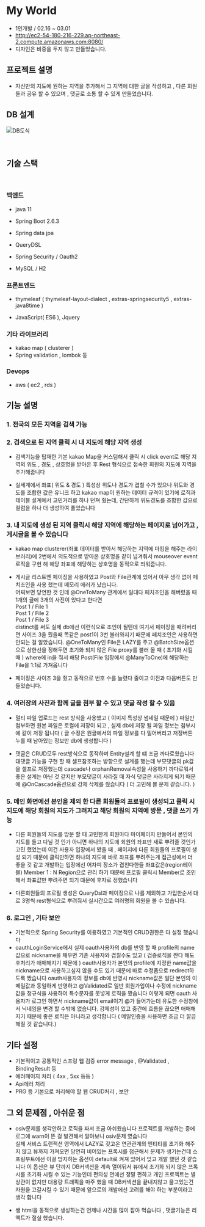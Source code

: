 # My World

- 1인개발 / 02.16 ~ 03.01
- http://ec2-54-180-216-229.ap-northeast-2.compute.amazonaws.com:8080/
- 디자인은 비중을 두지 않고 만들었습니다.


## 프로젝트 설명

- 자신만의 지도에 원하는 지역을 추가해서 그 지역에 대한 글을 작성하고 , 다른 회원들과 공유 할 수 있으며 , 댓글로 소통 할 수 있게 만들었습니다.


## DB 설계

![DB도식](https://user-images.githubusercontent.com/96690643/156735845-e0427ff9-a3c0-43a7-93df-a888cf1269c3.PNG)



<br>

## 기술 스택
<br>

### 백엔드


- java 11
- Spring Boot 2.6.3 
- Spring data jpa 
- QueryDSL
- Spring Security / Oauth2

- MySQL / H2


### 프론트엔드

- thymeleaf ( thymeleaf-layout-dialect , extras-springsecurity5 , extras-java8time )

- JavaScript( ES6 ),  Jquery 

### 기타 라이브러리

- kakao map ( clusterer )
- Spring validation , lombok 등

### Devops

- aws ( ec2 , rds )


## 기능 설명

### 1. 전국의 모든 지역을 검색 가능 



### 2. 검색으로 된 지역 클릭 시 내 지도에 해당 지역 생성

- 검색기능을 탑재한 기본 kakao Map을 커스텀해서 클릭 시 click event로 해당 지역의 위도 , 경도 , 상호명을 받아온 후 Rest 형식으로 접속한 회원의 지도에 지역을 추가해줍니다

- 실세계에서 좌표( 위도 & 경도 ) 특성상 위도나 경도가 겹칠 수가 있으나 위도와 경도를 조합한 값은 유니크 하고 kakao map이 원하는 데이터 규격이 있기에 로직과 테이블 설계에서 고민거리를 하나 던져 줬는데, 간단하게 위도경도를 조합한 값으로 컬럼을 하나 더 생성하여 풀었습니다

### 3. 내 지도에 생성 된 지역 클릭시 해당 지역에 해당하는 페이지로 넘어가고 , 게시글을 볼 수 있습니다
- kakao map clusterer(좌표 데이터를 받아서 해당하는 지역에 마킹을 해주는 라이브러리)에 2번에서 의도적으로 받아온 상호명을 같이 넘겨줘서 mouseover event로직을 구현 해 해당 좌표에 해당하는 상호명을 동적으로 띄워줍니다.

- 게시글 리스트엔 페이징을 사용하였고 Post와 File관계에 있어서 아무 생각 없이 페치조인을 사용 했는데 메모리 에러가 났습니다.<br>어찌보면 당연한 것 인데 @OneToMany 관계에서 일대다 페치조인을 해버렸을 때  1개의 글에 3개의 사진이 있다고 한다면  <br>
Post 1 / File 1<br>
Post 1 / File 2<br>
Post 1 / File 3<br>
distinct를 써도 실제 db에선 이런식으로 조인이 될텐데 여기서 페이징을 때려버리면 사이즈 3을 줬을때 똑같은 post1이 3번 불러와지기 때문에 페치조인은 사용하면 안되는 걸 알았습니다. @OneToMany인 File은 LAZY를 주고  @BatchSize옵션으로 상한선을 정해두면 초기화 되지 않은 File proxy를 불러 올 때 ( 초기화 시킬 때 ) where에 in을 줘서 해당 Post(File 입장에서 @ManyToOne)에 해당하는 File을 1:1로 가져옵니다 

- 페이징은 사이즈 3을 줬고 동적으로 번호 수를 늘렸다 줄이고  이전과 다음버튼도 만들었습니다.

### 4. 여러장의 사진과 함께 글을 첨부 할 수 있고  댓글 작성 할 수 있음

- 멀티 파일 업로드는 rest 방식을 사용했고 ( 이미지 특성상 썸네일 때문에 ) 파일만 첨부하면 원본 파일은 로컬에 저장이 되고 , 실제 db에 저장 될 파일 정보는 첨부시에 같이 저장 됩니다 ( 글 수정은 원글에서의 파일 정보를 다 밀어버리고 저장버튼 누를 때 남아있는 정보만 db에 생성합니다 )

- 댓글은 CRUD모두 rest방식으로 동작하며 Entity설계 할 떄 조금 까다로웠습니다 대댓글 기능을 구현 할 때 셀프참조하는 방향으로 설계를 했는데 부모댓글의 pk값을 셀프로 저장했는데 cascade나 orphanRemoval속성을 사용하기 까다로워서 좋은 설계는 아닌 것 같지만 부모댓글이 사라질 때 자식 댓글은 사라지게 되기 때문에 @OnCascade옵션으로 강제 삭제를 줬습니다 ( 더 고민해 볼 문제 같습니다. )



### 5. 메인 화면에선 본인을 제외 한 다른 회원들의 프로필이 생성되고 클릭 시 지도에 해당 회원의 지도가 그려지고 해당 회원의 지역에 방문 , 댓글 쓰기 가능

- 다른 회원들의 지도를 방문 할 때 고민한게 회원마다 마이페이지 만들어서 본인의 지도를 들고 다닐 것 인가  아니면 하나의 지도에 회원의 좌표만 새로 뿌려줄 것인가 고민 했었는데 이건 사용자 입장에서 봤을 때 ,  페이지에 다른 회원들의 프로필이 생성 되기 때문에 클릭만하면  하나의 지도에 바로 좌표를 뿌려주는게 접근성에서 더 좋을 것 같고  개발하는 입장에선 어차피 장소가 겹친다한들 좌표값은(region테이블) Member 1 : N Region으로 관리 하기 때문에 프로필 클릭시 Member로 조인해서 좌표값만 뿌려주면 되기 떄문에 후자로 정했습니다

- 다른회원들의 프로필 생성은 QueryDsl과 페이징으로 나를 제외하고 가입한순서 대로 3명씩 rest형식으로 뿌려줘서 실시간으로 여러명의 회원을 볼 수 있습니다.


### 6. 로그인 , 기타 보안

- 기본적으로 Spring Security를 이용하였고 기본적인 CRUD권한은 다 설정 했습니다
- oauthLoginService에서 실제 oauth사용자의 db를 반영 할 때 profile의 name값으로 nickname을 채우면 기존 사용자와 겹칠수도 있고 ( 검증로직을 짠다 해도 후처리가 애매해지기 때문에 ) oauth사용자가 본인의 profile에 지정한 name값을 nickname으로 사용하고싶지 않을 수도 있기 때문에 바로 수정폼으로 redirect하도록 짰습니다 oauth사용자의 정보를  db에 반영시 nickname값은 일단 본인의 이메일값과 동일하게 반영하고 @Validated로 일반 회원가입이나  수정에 nickname값을 정규식을 사용하여 특수문자를 못넣게 로직을 짰습니다 이렇게 되면 oauth 사용자가 로그인 하면서 nickname값이 email이기 @가 들어가는데 유도한 수정창에서 닉네임을 변경 할 수밖에 없습니다.
강제성이 있고 중간에 흐름을 끊으면 애매해지기 때문에  좋은 로직은 아니라고 생각합니다 ( 메일인증을 사용하면 조금 더 깔끔해질 것 같습니다.)


## 기타 설정

- 기본적이고 공통적인 스프링 웹 검증  error message , @Validated , BindingResult 등
- 에러페이지 처리 ( 4xx , 5xx  등등 )
- Api에러 처리  
- PRG 등 기본으로 처리해야 할 웹 CRUD처리 , 보안

## 그 외 문제점 , 아쉬운 점

- osiv문제를 생각안하고 로직을 짜서 조금 아쉬웠습니다  프로젝트를 개발하는 중에  로그에 warn이 뜬 걸 발견해서 알아보니 osiv문제 였습니다 <br>
실제 서비스 트랜잭션 영역에서 LAZY로 갖고온 연관관계의 엔티티를 초기화 해주지 않고 뷰까지 가져오면 당연히 비어있는 프록시를 접근해서 문제가 생기는건데 스프링부트에선 이걸 방지하는 옵션이 default로 켜져 있어서 잊고 개발 했던 것 같습니다  이 옵션은 뷰 단까지 DB커넥션을 계속 열어둬서 뷰에서 초기화 되지 않은 프록시를 초기화 시킬 수 있는 기능인데 편의성 면에선 정말 편하고  개인 프로젝트는 별 상관이 없지만 대용량 트래픽을 마주 했을 때 DB커넥션을 끝내지않고 물고있는건 자원을 고갈시킬 수 있기 때문에 앞으로의 개발에선 고려를 해야 하는 부분이라고 생각 합니다 

- 쌩 html을 동적으로 생성하는건 언제나 시간을 많이 잡아 먹습니다 , 댓글기능은 리액트가 절실 했습니다.



